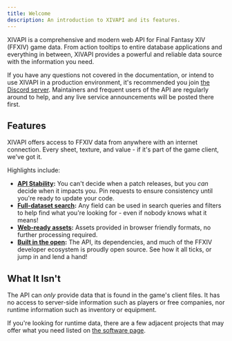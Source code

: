 ```yaml
---
title: Welcome
description: An introduction to XIVAPI and its features.
---
```


XIVAPI is a comprehensive and modern web API for Final Fantasy XIV (FFXIV) game
data. From action tooltips to entire database applications and everything in
between, XIVAPI provides a powerful and reliable data source with the
information you need.

If you have any questions not covered in the documentation, or intend to use
XIVAPI in a production environment, it's recommended you join
[the Discord server](https://discord.gg/MFFVHWC). Maintainers and frequent users
of the API are regularly around to help, and any live service announcements will
be posted there first.

## Features

XIVAPI offers access to FFXIV data from anywhere with an internet connection.
Every sheet, texture, and value - if it's part of the game client, we've got it.

Highlights include:
- **[API Stability](/docs/guides/pinning/):** You can't decide when a patch
  releases, but you _can_ decide when it impacts you. Pin requests to ensure
  consistency until you're ready to update your code.
- **[Full-dataset search](/docs/guides/search/):** Any field can be used in
  search queries and filters to help find what you're looking for - even if
  nobody knows what it means!
- **[Web-ready assets](/docs/guides/assets/):** Assets provided in browser
  friendly formats, no further processing required.
- **[Built in the open](/docs/software/):** The API, its dependencies, and much
  of the FFXIV developer ecosystem is proudly open source. See how it all ticks,
  or jump in and lend a hand!

## What It Isn't

The API can _only_ provide data that is found in the game's client files. It has
no access to server-side information such as players or free companies, nor
runtime information such as inventory or equipment.

If you're looking for runtime data, there are a few adjacent projects that may
offer what you need listed on [the software page](/docs/software/#alternatives).
